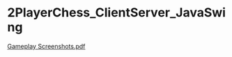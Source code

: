 # 2PlayerChess_ClientServer_JavaSwing

[Gameplay Screenshots.pdf](https://github.com/titanAg/2PlayerChess_ClientServer_JavaSwing/files/8637327/Gameplay.Screenshots.pdf)
